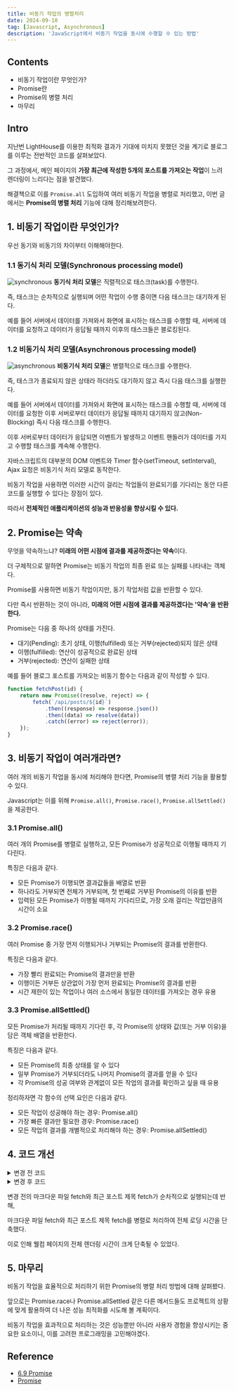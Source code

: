 ```yaml
---
title: 비동기 작업의 병렬처리
date: 2024-09-10
tag: [Javascript, Asynchronous]
description: 'JavaScript에서 비동기 작업을 동시에 수행할 수 있는 방법'
---
```


## Contents

-   비동기 작업이란 무엇인가?
-   Promise란
-   Promise의 병렬 처리
-   마무리

## Intro

지난번 LightHouse를 이용한 최적화 결과가 기대에 미치지 못했던 것을 계기로 블로그를 이루는 전반적인 코드를 살펴보았다.

그 과정에서, 메인 페이지의 **가장 최근에 작성한 5개의 포스트를 가져오는 작업**이 느려 렌더링이 느리다는 점을 발견했다.

해결책으로 이를 <code>Promise.all</code> 도입하여 여러 비동기 작업을 병렬로 처리했고, 이번 글에서는 **Promise의 병렬 처리** 기능에 대해 정리해보려한다.

## 1. 비동기 작업이란 무엇인가?

우선 동기와 비동기의 차이부터 이해해야한다.

### 1.1 동기식 처리 모델(Synchronous processing model)

![synchronous](/markdowns/images/post1-10/synchronous.png)
**동기식 처리 모델**은 직렬적으로 태스크(task)를 수행한다.

즉, 태스크는 순차적으로 실행되며 어떤 작업이 수행 중이면 다음 태스크는 대기하게 된다.

예를 들어 서버에서 데이터를 가져와서 화면에 표시하는 태스크를 수행할 때, 서버에 데이터를 요청하고 데이터가 응답될 때까지 이후의 태스크들은 블로킹된다.

### 1.2 비동기식 처리 모델(Asynchronous processing model)

![asynchronous](/markdowns/images/post1-10/asynchronous.png)
**비동기식 처리 모델**은 병렬적으로 태스크를 수행한다.

즉, 태스크가 종료되지 않은 상태라 하더라도 대기하지 않고 즉시 다음 태스크를 실행한다.

예를 들어 서버에서 데이터를 가져와서 화면에 표시하는 태스크를 수행할 때, 서버에 데이터를 요청한 이후 서버로부터 데이터가 응답될 때까지 대기하지 않고(Non-Blocking) 즉시 다음 태스크를 수행한다.

이후 서버로부터 데이터가 응답되면 이벤트가 발생하고 이벤트 핸들러가 데이터를 가지고 수행할 태스크를 계속해 수행한다.

자바스크립트의 대부분의 DOM 이벤트와 Timer 함수(setTimeout, setInterval), Ajax 요청은 비동기식 처리 모델로 동작한다.

비동기 작업을 사용하면 이러한 시간이 걸리는 작업들이 완료되기를 기다리는 동안 다른 코드를 실행할 수 있다는 장점이 있다.

따라서 **전체적인 애플리케이션의 성능과 반응성을 향상시킬 수 있다.**

## 2. Promise는 약속

무엇을 약속하느냐? **미래의 어떤 시점에 결과를 제공하겠다는 약속**이다.

더 구체적으로 말하면 Promise는 비동기 작업의 최종 완료 또는 실패를 나타내는 객체다.

Promise를 사용하면 비동기 작업이지만, 동기 작업처럼 값을 반환할 수 있다.

다만 즉시 반환하는 것이 아니라, **미래의 어떤 시점에 결과를 제공하겠다는 '약속'을 반환한다.**

Promise는 다음 중 하나의 상태를 가진다.

-   대기(Pending): 초기 상태, 이행(fulfilled) 또는 거부(rejected)되지 않은 상태
-   이행(fulfilled): 연산이 성공적으로 완료된 상태
-   거부(rejected): 연산이 실패한 상태

예를 들어 블로그 포스트를 가져오는 비동기 함수는 다음과 같이 작성할 수 있다.

```javascript
function fetchPost(id) {
    return new Promise((resolve, reject) => {
        fetch(`/api/posts/${id}`)
            .then((response) => response.json())
            .then((data) => resolve(data))
            .catch((error) => reject(error));
    });
}
```

## 3. 비동기 작업이 여러개라면?

여러 개의 비동기 작업을 동시에 처리해야 한다면, Promise의 병렬 처리 기능을 활용할 수 있다.

Javascript는 이를 위해 <code>Promise.all()</code>, <code>Promise.race()</code>, <code>Promise.allSettled()</code>을 제공한다.

### 3.1 Promise.all()

여러 개의 Promise를 병렬로 실행하고, 모든 Promise가 성공적으로 이행될 때까지 기다린다.

특징은 다음과 같다.

-   모든 Promise가 이행되면 결과값들을 배열로 반환
-   하나라도 거부되면 전체가 거부되며, 첫 번째로 거부된 Promise의 이유를 반환
-   입력된 모든 Promise가 이행될 때까지 기다리므로, 가장 오래 걸리는 작업만큼의 시간이 소요

### 3.2 Promise.race()

여러 Promise 중 가장 먼저 이행되거나 거부되는 Promise의 결과를 반환한다.

특징은 다음과 같다.

-   가장 빨리 완료되는 Promise의 결과만을 반환
-   이행이든 거부든 상관없이 가장 먼저 완료되는 Promise의 결과를 반환
-   시간 제한이 있는 작업이나 여러 소스에서 동일한 데이터를 가져오는 경우 유용

### 3.3 Promise.allSettled()

모든 Promise가 처리될 때까지 기다린 후, 각 Promise의 상태와 값(또는 거부 이유)을 담은 객체 배열을 반환한다.

특징은 다음과 같다.

-   모든 Promise의 최종 상태를 알 수 있다
-   일부 Promise가 거부되더라도 나머지 Promise의 결과를 얻을 수 있다
-   각 Promise의 성공 여부와 관계없이 모든 작업의 결과를 확인하고 싶을 때 유용

정리하자면 각 함수의 선택 요인은 다음과 같다.

-   모든 작업이 성공해야 하는 경우: Promise.all()
-   가장 빠른 결과만 필요한 경우: Promise.race()
-   모든 작업의 결과를 개별적으로 처리해야 하는 경우: Promise.allSettled()

## 4. 코드 개선

<details>
<summary>변경 전 코드</summary>

```javascript
import { useEffect, useState } from 'react';
import { Link } from 'react-router-dom';
import MarkdownRenderer from '../../components/markdown-renderer/MarkdownRenderer';
import fetchRecentPostsTitles from '../../utils/FetchRecentPostsInfos.ts';
import usePostContext from '../../context/PostContext';
import styles from './Home.module.css';

const RECENT_POSTS_STANDARD = 5;

interface PostTitle {
    title: string;
}

export default function Home() {
    const { totalPostsNumber } = usePostContext();
    const [markdown, setMarkdown] = useState<string>('');
    const [recentPostsTitles, setRecentPostsTitles] = useState<PostTitle[]>([]);

    useEffect(() => {
        fetch(`/markdowns/home/intro.md`)
            .then((response) => {
                if (!response.ok) {
                    throw new Error('Failed to fetch markdown file');
                }
                return response.text();
            })
            .then((text) => setMarkdown(text));

        const markdownPaths: string[] = [];
        for (let i = 0; i < RECENT_POSTS_STANDARD; i++) {
            markdownPaths.push(`/markdowns/posts/${totalPostsNumber - i}.md`);
        }
        fetchRecentPostsTitles(markdownPaths).then((titles) =>
            setRecentPostsTitles(titles.slice(0, RECENT_POSTS_STANDARD))
        );
    }, [totalPostsNumber]);

    return (
        <div>
            <img src="/Symbol.svg" className={styles.symbol} />
            <MarkdownRenderer markdown={markdown} />
            <h1 className={styles.recentPostsTitle}>Recently Posted</h1>
            <ul className={styles.recentPostsList}>
                {recentPostsTitles.map(({ title }, index) => (
                    <li key={index} className={styles.recentPostItem}>
                        <Link to={`/post/${totalPostsNumber - index}`}>{title || 'None'}</Link>
                    </li>
                ))}
            </ul>
        </div>
    );
}
```

</details>

<details>
<summary>변경 후 코드</summary>

```javascript
import { useEffect, useState } from 'react';
import { Link } from 'react-router-dom';
import MarkdownRenderer from '../../components/markdown-renderer/MarkdownRenderer';
import usePostContext from '../../context/PostContext';
import fetchRecentPostsTitles from '../../utils/FetchRecentPostsInfos.ts';
import styles from './Home.module.css';

const RECENT_POSTS_STANDARD = 5;

interface PostTitle {
    title: string;
}

export default function Home() {
    const { totalPostsNumber } = usePostContext();
    const [markdown, setMarkdown] = useState<string>('');
    const [recentPostsTitles, setRecentPostsTitles] = useState<PostTitle[]>([]);

    useEffect(() => {
        const fetchData = async () => {
            try {
                // 네트워크 요청 병렬 처리
                const markdownResponse = fetch(`/markdowns/home/intro.md`);
                const markdownPaths = Array.from({ length: RECENT_POSTS_STANDARD }, (_, i) =>
                    `/markdowns/posts/${totalPostsNumber - i}.md`
                );
                const titlesPromise = fetchRecentPostsTitles(markdownPaths);

                const [markdownResult, titles] = await Promise.all([markdownResponse, titlesPromise]);

                if (!markdownResult.ok) throw new Error('Failed to fetch markdown file');
                const text = await markdownResult.text();

                setMarkdown(text);
                setRecentPostsTitles(titles.slice(0, RECENT_POSTS_STANDARD));
            } catch (error) {
                console.error(error);
            }
        };

        fetchData();
    }, [totalPostsNumber]);

    return (
        <div>
            <img src="/Symbol.svg" alt="Symbol" className={styles.symbol} />
            <MarkdownRenderer markdown={markdown} />
            <h1 className={styles.recentPostsTitle}>Recently Posted</h1>
            <ul className={styles.recentPostsList}>
                {recentPostsTitles.map(({ title }, index) => (
                    <li key={index} className={styles.recentPostItem}>
                        <Link to={`/post/${totalPostsNumber - index}`}>{title || 'None'}</Link>
                    </li>
                ))}
            </ul>
        </div>
    );
}
```

</details>

변경 전의 마크다운 파일 fetch와 최근 포스트 제목 fetch가 순차적으로 실행되는데 반해,

마크다운 파일 fetch와 최근 포스트 제목 fetch를 병렬로 처리하여 전체 로딩 시간을 단축했다.

이로 인해 웰컴 페이지의 전체 렌더링 시간이 크게 단축될 수 있었다.

## 5. 마무리

비동기 작업을 효율적으로 처리하기 위한 Promise의 병렬 처리 방법에 대해 살펴봤다.

앞으로는 Promise.race나 Promise.allSettled 같은 다른 메서드들도 프로젝트의 상황에 맞게 활용하여 더 나은 성능 최적화를 시도해 볼 계획이다.

비동기 작업을 효과적으로 처리하는 것은 성능뿐만 아니라 사용자 경험을 향상시키는 중요한 요소이니, 이를 고려한 프로그래밍을 고민해야겠다.

## Reference

-   [6.9 Promise](https://poiemaweb.com/es6-promise)
-   [Promise](https://developer.mozilla.org/ko/docs/Web/JavaScript/Reference/Global_Objects/Promise)
